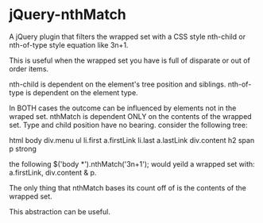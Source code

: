 jQuery-nthMatch
==============
A jQuery plugin that filters the wrapped set with a CSS style nth-child or nth-of-type style equation like 3n+1.

This is useful when the wrapped set you have is full of disparate or out of order items.

nth-child is dependent on the element's tree position and siblings.
nth-of-type is dependent on the element type.

In BOTH cases the outcome can be influenced by elements not in the wraped set.  nthMatch is dependent ONLY on the contents of the wrapped set. Type and child position have no bearing.  consider the following tree:

html
  body
    div.menu
      ul
        li.first
          a.firstLink
        li.last
          a.lastLink
    div.content
      h2
        span
      p
        strong
        

the following $('body *').nthMatch('3n+1'); would yeild a wrapped set with: a.firstLink, div.content & p.  

The only thing that nthMatch bases its count off of is the contents of the wrapped set.  

This abstraction can be useful.
